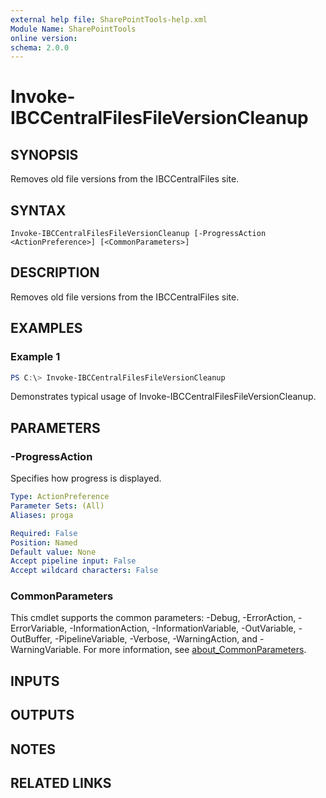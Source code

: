 ```yaml
---
external help file: SharePointTools-help.xml
Module Name: SharePointTools
online version:
schema: 2.0.0
---
```


# Invoke-IBCCentralFilesFileVersionCleanup

## SYNOPSIS
Removes old file versions from the IBCCentralFiles site.

## SYNTAX

```
Invoke-IBCCentralFilesFileVersionCleanup [-ProgressAction <ActionPreference>] [<CommonParameters>]
```

## DESCRIPTION
Removes old file versions from the IBCCentralFiles site.

## EXAMPLES

### Example 1
```powershell
PS C:\> Invoke-IBCCentralFilesFileVersionCleanup
```

Demonstrates typical usage of Invoke-IBCCentralFilesFileVersionCleanup.

## PARAMETERS

### -ProgressAction
Specifies how progress is displayed.

```yaml
Type: ActionPreference
Parameter Sets: (All)
Aliases: proga

Required: False
Position: Named
Default value: None
Accept pipeline input: False
Accept wildcard characters: False
```

### CommonParameters
This cmdlet supports the common parameters: -Debug, -ErrorAction, -ErrorVariable, -InformationAction, -InformationVariable, -OutVariable, -OutBuffer, -PipelineVariable, -Verbose, -WarningAction, and -WarningVariable. For more information, see [about_CommonParameters](http://go.microsoft.com/fwlink/?LinkID=113216).

## INPUTS

## OUTPUTS

## NOTES

## RELATED LINKS
